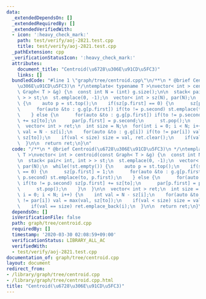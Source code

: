 ```yaml
---
data:
  _extendedDependsOn: []
  _extendedRequiredBy: []
  _extendedVerifiedWith:
  - icon: ':heavy_check_mark:'
    path: test/verify/aoj-2821.test.cpp
    title: test/verify/aoj-2821.test.cpp
  _pathExtension: cpp
  _verificationStatusIcon: ':heavy_check_mark:'
  attributes:
    document_title: "Centroid(\u6728\u306E\u91CD\u5FC3)"
    links: []
  bundledCode: "#line 1 \"graph/tree/centroid.cpp\"\n/**\n * @brief Centroid(\u6728\
    \u306E\u91CD\u5FC3)\n */\ntemplate< typename T >\nvector< int > centroid(const\
    \ Graph< T > &g) {\n  const int N = (int) g.size();\n\n  stack< pair< int, int\
    \ > > st;\n  st.emplace(0, -1);\n  vector< int > sz(N), par(N);\n  while(!st.empty())\
    \ {\n    auto p = st.top();\n    if(sz[p.first] == 0) {\n      sz[p.first] = 1;\n\
    \      for(auto &to : g.g[p.first]) if(to != p.second) st.emplace(to, p.first);\n\
    \    } else {\n      for(auto &to : g.g[p.first]) if(to != p.second) sz[p.first]\
    \ += sz[to];\n      par[p.first] = p.second;\n      st.pop();\n    }\n  }\n\n\
    \  vector< int > ret;\n  int size = N;\n  for(int i = 0; i < N; i++) {\n    int\
    \ val = N - sz[i];\n    for(auto &to : g.g[i]) if(to != par[i]) val = max(val,\
    \ sz[to]);\n    if(val < size) size = val, ret.clear();\n    if(val == size) ret.emplace_back(i);\n\
    \  }\n\n  return ret;\n}\n"
  code: "/**\n * @brief Centroid(\u6728\u306E\u91CD\u5FC3)\n */\ntemplate< typename\
    \ T >\nvector< int > centroid(const Graph< T > &g) {\n  const int N = (int) g.size();\n\
    \n  stack< pair< int, int > > st;\n  st.emplace(0, -1);\n  vector< int > sz(N),\
    \ par(N);\n  while(!st.empty()) {\n    auto p = st.top();\n    if(sz[p.first]\
    \ == 0) {\n      sz[p.first] = 1;\n      for(auto &to : g.g[p.first]) if(to !=\
    \ p.second) st.emplace(to, p.first);\n    } else {\n      for(auto &to : g.g[p.first])\
    \ if(to != p.second) sz[p.first] += sz[to];\n      par[p.first] = p.second;\n\
    \      st.pop();\n    }\n  }\n\n  vector< int > ret;\n  int size = N;\n  for(int\
    \ i = 0; i < N; i++) {\n    int val = N - sz[i];\n    for(auto &to : g.g[i]) if(to\
    \ != par[i]) val = max(val, sz[to]);\n    if(val < size) size = val, ret.clear();\n\
    \    if(val == size) ret.emplace_back(i);\n  }\n\n  return ret;\n}\n"
  dependsOn: []
  isVerificationFile: false
  path: graph/tree/centroid.cpp
  requiredBy: []
  timestamp: '2020-03-30 02:08:59+09:00'
  verificationStatus: LIBRARY_ALL_AC
  verifiedWith:
  - test/verify/aoj-2821.test.cpp
documentation_of: graph/tree/centroid.cpp
layout: document
redirect_from:
- /library/graph/tree/centroid.cpp
- /library/graph/tree/centroid.cpp.html
title: "Centroid(\u6728\u306E\u91CD\u5FC3)"
---
```

